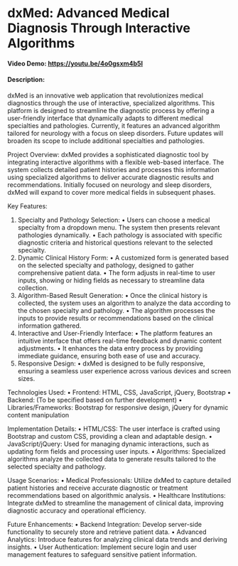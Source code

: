 # dxMed: Advanced Medical Diagnosis Through Interactive Algorithms
#### Video Demo: https://youtu.be/4o0gsxm4b5I
#### Description:

dxMed is an innovative web application that revolutionizes medical diagnostics through the use of interactive, specialized algorithms. This platform is designed to streamline the diagnostic process by offering a user-friendly interface that dynamically adapts to different medical specialties and pathologies. Currently, it features an advanced algorithm tailored for neurology with a focus on sleep disorders. Future updates will broaden its scope to include additional specialties and pathologies.

Project Overview:
dxMed provides a sophisticated diagnostic tool by integrating interactive algorithms with a flexible web-based interface. The system collects detailed patient histories and processes this information using specialized algorithms to deliver accurate diagnostic results and recommendations. Initially focused on neurology and sleep disorders, dxMed will expand to cover more medical fields in subsequent phases.

Key Features:
1.	Specialty and Pathology Selection:
    •	Users can choose a medical specialty from a dropdown menu. The system then presents relevant pathologies dynamically.
    •	Each pathology is associated with specific diagnostic criteria and historical questions relevant to the selected specialty.
2.	Dynamic Clinical History Form:
    •	A customized form is generated based on the selected specialty and pathology, designed to gather comprehensive patient data.
    •	The form adjusts in real-time to user inputs, showing or hiding fields as necessary to streamline data collection.
3.	Algorithm-Based Result Generation:
    •	Once the clinical history is collected, the system uses an algorithm to analyze the data according to the chosen specialty and pathology.
    •	The algorithm processes the inputs to provide results or recommendations based on the clinical information gathered.
4.	Interactive and User-Friendly Interface:
    •	The platform features an intuitive interface that offers real-time feedback and dynamic content adjustments.
    •	It enhances the data entry process by providing immediate guidance, ensuring both ease of use and accuracy.
5.	Responsive Design:
    •	dxMed is designed to be fully responsive, ensuring a seamless user experience across various devices and screen sizes.

Technologies Used:
•	Frontend: HTML, CSS, JavaScript, jQuery, Bootstrap
•	Backend: (To be specified based on further development)
•	Libraries/Frameworks: Bootstrap for responsive design, jQuery for dynamic content manipulation

Implementation Details:
•	HTML/CSS: The user interface is crafted using Bootstrap and custom CSS, providing a clean and adaptable design.
•	JavaScript/jQuery: Used for managing dynamic interactions, such as updating form fields and processing user inputs.
•	Algorithms: Specialized algorithms analyze the collected data to generate results tailored to the selected specialty and pathology.

Usage Scenarios:
•	Medical Professionals: Utilize dxMed to capture detailed patient histories and receive accurate diagnostic or treatment recommendations based on algorithmic analysis.
•	Healthcare Institutions: Integrate dxMed to streamline the management of clinical data, improving diagnostic accuracy and operational efficiency.

Future Enhancements:
•	Backend Integration: Develop server-side functionality to securely store and retrieve patient data.
•	Advanced Analytics: Introduce features for analyzing clinical data trends and deriving insights.
•	User Authentication: Implement secure login and user management features to safeguard sensitive patient information.

